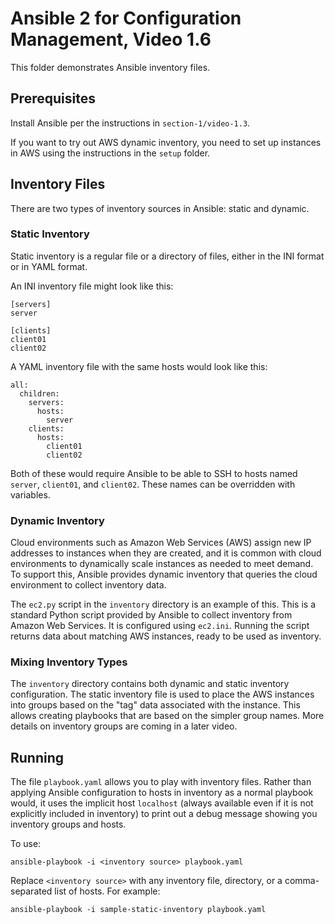# Ansible 2 for Configuration Management, Video 1.6

This folder demonstrates Ansible inventory files.

## Prerequisites

Install Ansible per the instructions in `section-1/video-1.3`.

If you want to try out AWS dynamic inventory, you need to set up instances in
AWS using the instructions in the `setup` folder.

## Inventory Files

There are two types of inventory sources in Ansible: static and dynamic.

### Static Inventory

Static inventory is a regular file or a directory of files, either in the
INI format or in YAML format.

An INI inventory file might look like this:

```
[servers]
server

[clients]
client01
client02
```

A YAML inventory file with the same hosts would look like this:

```
all:
  children:
    servers:
      hosts:
        server
    clients:
      hosts:
        client01
        client02
```

Both of these would require Ansible to be able to SSH to hosts named `server`,
`client01`, and `client02`. These names can be overridden with variables.


### Dynamic Inventory

Cloud environments such as Amazon Web Services (AWS) assign new IP addresses to
instances when they are created, and it is common with cloud environments to
dynamically scale instances as needed to meet demand. To support this,
Ansible provides dynamic inventory that queries the cloud environment to
collect inventory data.

The `ec2.py` script in the `inventory` directory is an example of this. This
is a standard Python script provided by Ansible to collect inventory from
Amazon Web Services. It is configured using `ec2.ini`. Running the script
returns data about matching AWS instances, ready to be used as inventory.

### Mixing Inventory Types

The `inventory` directory contains both dynamic and static inventory
configuration. The static inventory file is used to place the AWS instances
into groups based on the "tag" data associated with the instance. This
allows creating playbooks that are based on the simpler group names. More
details on inventory groups are coming in a later video.

## Running

The file `playbook.yaml` allows you to play with inventory files. Rather than
applying Ansible configuration to hosts in inventory as a normal playbook
would, it uses the implicit host `localhost` (always available even if it
is not explicitly included in inventory) to print out a debug message showing
you inventory groups and hosts.

To use:

```
ansible-playbook -i <inventory source> playbook.yaml
```

Replace `<inventory source>` with any inventory file, directory, or a comma-
separated list of hosts. For example:

```
ansible-playbook -i sample-static-inventory playbook.yaml
```
